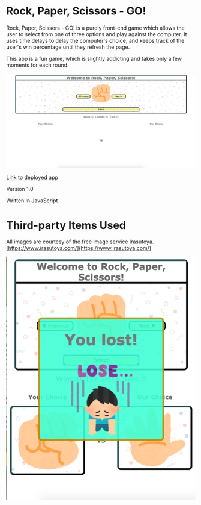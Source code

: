 # Rock, Paper, Scissors - GO!

Rock, Paper, Scissors - GO! is a purely front-end game which allows the user to select from one of three options and play against the computer.  It uses time delays to delay the computer's choice, and keeps track of the user's win percentage until they refresh the page.

This app is a fun game, which is slightly addicting and takes only a few moments for each round.

![Screenshot of initial app](/assets/screenshot-2.png)

[Link to deployed app](https://bestbrobradley.github.io/rock-paper-scissors-go/)

Version 1.0

Written in JavaScript

# Third-party Items Used

All images are courtesy of the free image service Irasutoya.  [https://www.irasutoya.com/](https://www.irasutoya.com/)

![Screenshot of app in action](/assets/screenshot.png)


